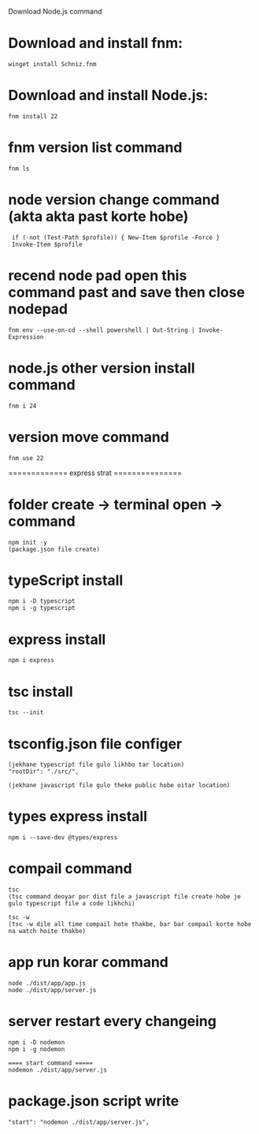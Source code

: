Download Node.js command

# Download and install fnm:
    winget install Schniz.fnm

# Download and install Node.js:
    fnm install 22

# fnm version list command
    fnm ls

# node version change command (akta akta past korte hobe)
     if (-not (Test-Path $profile)) { New-Item $profile -Force }
     Invoke-Item $profile
# recend node pad open this command past and save then close nodepad
    fnm env --use-on-cd --shell powershell | Out-String | Invoke-Expression
# node.js other version install command 
    fnm i 24
# version move command 
    fnm use 22



============= express strat ===============

# folder create -> terminal open -> command 
    npm init -y
    (package.json file create)
# typeScript install
    npm i -D typescript
    npm i -g typescript

# express install 
    npm i express

# tsc install 
    tsc --init

# tsconfig.json file configer 
    (jekhane typescript file gulo likhbo tar location)
    "rootDir": "./src/", 

    (jekhane javascript file gulo theke public hobe oitar location)

# types express install
    npm i --save-dev @types/express

# compail command 
    tsc
    (tsc command deoyar por dist file a javascript file create hobe je gulo typescript file a code likhchi)

    tsc -w 
    (tsc -w dile all time compail hote thakbe, bar bar compail korte hobe na watch hoite thakbe)

# app run korar command 

    node ./dist/app/app.js
    node ./dist/app/server.js

# server restart every changeing
    npm i -D nodemon
    npm i -g nodemon 

    ==== start command ===== 
    nodemon ./dist/app/server.js

# package.json script write 
    "start": "nodemon ./dist/app/server.js",

